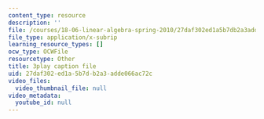 ```yaml
---
content_type: resource
description: ''
file: /courses/18-06-linear-algebra-spring-2010/27daf302ed1a5b7db2a3adde066ac72c_yjBerM5jWsc.vtt
file_type: application/x-subrip
learning_resource_types: []
ocw_type: OCWFile
resourcetype: Other
title: 3play caption file
uid: 27daf302-ed1a-5b7d-b2a3-adde066ac72c
video_files:
  video_thumbnail_file: null
video_metadata:
  youtube_id: null
---
```

